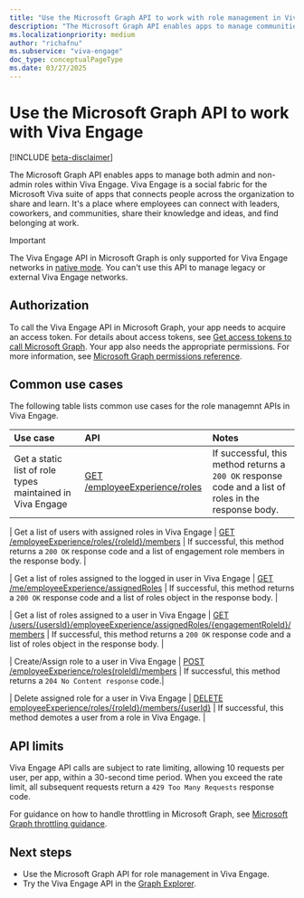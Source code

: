 ```yaml
---
title: "Use the Microsoft Graph API to work with role management in Viva Engage"
description: "The Microsoft Graph API enables apps to manage communities in Viva Engage."
ms.localizationpriority: medium
author: "richafnu"
ms.subservice: "viva-engage"
doc_type: conceptualPageType
ms.date: 03/27/2025
---
```


# Use the Microsoft Graph API to work with Viva Engage

[!INCLUDE [beta-disclaimer](../../includes/beta-disclaimer.md)]

The Microsoft Graph API enables apps to manage both admin and non-admin roles within Viva Engage. Viva Engage is a social fabric for the Microsoft Viva suite of apps that connects people across the organization to share and learn. It's a place where employees can connect with leaders, coworkers, and communities, share their knowledge and ideas, and find belonging at work. 

> [!IMPORTANT]
> The Viva Engage API in Microsoft Graph is only supported for Viva Engage networks in [native mode](/viva/engage/overview-native-mode). You can't use this API to manage legacy or external Viva Engage networks.

## Authorization

To call the Viva Engage API in Microsoft Graph, your app needs to acquire an access token. For details about access tokens, see [Get access tokens to call Microsoft Graph](/graph/auth/). Your app also needs the appropriate permissions. For more information, see [Microsoft Graph permissions reference](/graph/permissions-reference).

## Common use cases

The following table lists common use cases for the role managemnt APIs in Viva Engage.

| Use case | API | Notes |
|:-----------|:--------|:--------|
| Get a static list of role types maintained in Viva Engage | [GET /employeeExperience/roles](../api/employeeexperience-post-communities.md) | If successful, this method returns a `200 OK` response code and a list of roles in the response body. |

| Get a list of users with assigned roles in Viva Engage | [GET /employeeExperience/roles/{roleId}/members](../api/engagementasyncoperation-get.md) | If successful, this method returns a `200 OK` response code and a list of engagement role members in the response body. |

| Get a list of roles assigned to the logged in user in Viva Engage | [GET /me/employeeExperience/assignedRoles](../api/engagementasyncoperation-get.md) | If successful, this method returns a `200 OK` response code and a list of roles object in the response body. |

| Get a list of roles assigned to a user in Viva Engage | [GET /users/{usersId}/employeeExperience/assignedRoles/{engagementRoleId}/members](../api/engagementasyncoperation-get.md) | If successful, this method returns a `200 OK` response code and a list of roles object in the response body. |

| Create/Assign role to a user in Viva Engage | [POST /employeeExperience/roles(roleId)/members](../api/community-update.md) | If successful, this method returns a `204 No Content response` code.|

| Delete assigned role for a user in Viva Engage | [DELETE employeeExperience/roles/{roleId}/members/{userId}](../api/community-delete.md) | If successful, this method demotes a user from a role in Viva Engage. |

## API limits

Viva Engage API calls are subject to rate limiting, allowing 10 requests per user, per app, within a 30-second time period. When you exceed the rate limit, all subsequent requests return a `429 Too Many Requests` response code. 

For guidance on how to handle throttling in Microsoft Graph, see [Microsoft Graph throttling guidance](/graph/throttling).

## Next steps

- Use the Microsoft Graph API for role management in Viva Engage.
- Try the Viva Engage API in the [Graph Explorer](https://developer.microsoft.com/graph/graph-explorer).
